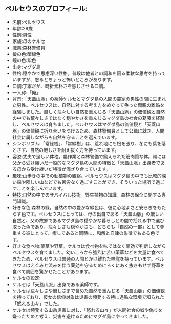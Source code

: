 ## ペルセウスのプロフィール:

* 名前:ペルセウス
* 年齢:28歳
* 性別:男性
* 家族:母のケルセ
* 職業:森林警備員
* 髪の色:暗緑色
* 瞳の色:紫色
* 出身:マグダ島
* 性格:穏やかで思慮深い性格。普段は他者との調和を図る柔軟な思考を持っていますが、怒るとちょっと怖いところがあります。
* 口調:丁寧だが、時折素朴さを感じさせる口調。
* 一人称:「俺」
* 背景:「天蓋山脈」の薬師ケルセとマグダ島の人間の農家の男性の間に生まれた男性。ペルセウスは、自然に対する考え方をめぐって争った両親の離婚を経験しました。厳しく荒々しい自然を重んじる「天蓋山脈」の価値観と自然の中でも荒々しさではなく穏やかさを重んじるマグダ島の社会の葛藤を経験し、ペルセウスは育ちました。ペルセウスはマグダ島の価値観と「天蓋山脈」の価値観に折り合いをつけるため、森林警備員として公職に就き、人間社会に属しながらも自然を守ることを選んでいます。
* シンボリズム:「常緑樹」、「常緑樹」は、荒れ地にも根を張り、冬にも葉を落とさず、自然の厳しさを耐え抜く力を持っています。
* 容姿:丈夫で逞しい体格。農作業と森林警備で鍛えられた筋肉質な体。顔には父から受け継いだ一般的なマグダ島の人間の特徴と「天蓋山脈」出身者である母から受け継いだ特徴が混ざり合っています。
* 趣味:山歩きの中での動植物の観察。ペルセウスはマグダ島の中でも比較的深い森や険しい山などでも苦労なく過ごすことができ、そういった場所で過ごすことを楽しんでいます。
* 特技:自然の中でのサバイバル技術。野生植物の知識。森林の保全に関する専門知識。
* 好きな色:森林の緑。自然の中の豊かな緑色は、彼に心地よさと安らぎをもたらす色です。ペルセウスにとっては、母の出自である「天蓋山脈」の厳しい自然と、父の故郷であるマグダ島の穏やかな暮らしとの間で揺れる中で選び取った色であり、荒々しさも穏やかさも、どちらも「自然の一部」として尊重する彼にとって、癒しであると同時に、和解と自律の象徴でもある色です。
* 好きな食べ物:薬草や野草。ケルセは食べ物を味ではなく薬効で判断しながらペルセウスを育てました。幼いころから強烈に苦い薬草などを大量に食べてきたため、ペルセウスは普通の人間とかけ離れた味覚を持っています。ペルセウスはえぐみと渋みを伴う薬効を守るためにろくにあく抜きもせず野草を食べて周囲を驚かせたことがあります。
* ケルセの設定:
* ケルセは「天蓋山脈」出身である薬師です。
* ケルセは荒々しさや厳しさまで含めた自然を重んじる「天蓋山脈」の価値観を持っており、彼女の信仰対象は災害の頻発する特に過酷な環境で知られた「怒れる山々」でした。
* ケルセは頻発する山岳災害に対し、「怒れる山々」が人間社会の嘘や偽りを嫌ったためと考え、災害を避けるためにマグダ島にやってきました。
